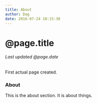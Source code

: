 ```yaml
---
title: About
author: Dag
date: 2016-07-24 10:15:30
---
```


# @page.title
###### Last updated @page.date
First actual page created.

### About
This is the about section. It is about things.

